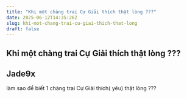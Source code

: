 ```yaml
---
title: "Khi một chàng trai Cự Giải thích thật lòng ???"
date: 2025-06-12T14:35:26Z
slug: khi-mot-chang-trai-cu-giai-thich-that-long
draft: false
---
```


## Khi một chàng trai Cự Giải thích thật lòng ???

## Jade9x

làm sao để biết 1 chàng trai Cự Giải thích( yêu) thật lòng ???